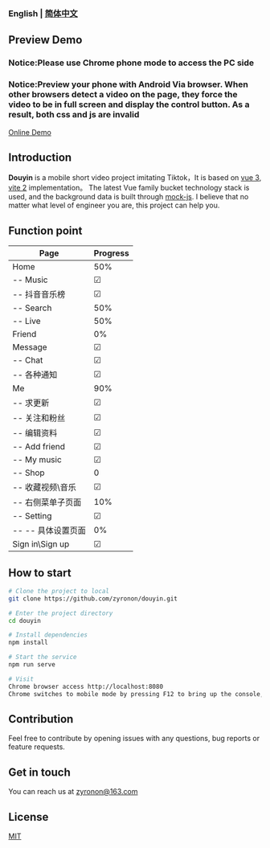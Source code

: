 ### English | [简体中文](README.md)

## Preview Demo

### Notice:Please use Chrome phone mode to access the PC side

### Notice:Preview your phone with Android Via browser. When other browsers detect a video on the page, they force the video to be in full screen and display the control button. As a result, both css and js are invalid

[Online Demo](https://ttentau.github.io/ttentau/dy/)

## Introduction

**Douyin** is a mobile short video project imitating Tiktok，It is based on [vue 3](https://v3.cn.vuejs.org/),
[vite 2](https://cn.vitejs.dev/)
implementation。
The latest Vue family bucket technology stack is used, and the background data is built through [mock-js](http://mockjs.com). I believe that no matter what level of engineer you are, this project can help you.

## Function point

 Page           | Progress      
--------------|---------
 Home           | 50%     
 -- Music        | &#9745; 
 -- 抖音音乐榜     | &#9745; 
 -- Search        | 50%     
 -- Live     | 50%     
 Friend           | 0%      
 Message           | &#9745; 
 -- Chat        | &#9745; 
 -- 各种通知      | &#9745; 
 Me            | 90%     
 -- 求更新       | &#9745; 
 -- 关注和粉丝     | &#9745; 
 -- 编辑资料      | &#9745; 
 -- Add friend      | &#9745; 
 -- My music      | &#9745; 
 -- Shop      | 0       
 -- 收藏视频\音乐   | &#9745; 
 -- 右侧菜单子页面   | 10%     
 -- Setting        | &#9745; 
 -- -- 具体设置页面 | 0%      
 Sign in\Sign up        | &#9745; 

## How to start

```bash
# Clone the project to local
git clone https://github.com/zyronon/douyin.git

# Enter the project directory
cd douyin

# Install dependencies
npm install

# Start the service
npm run serve

# Visit
Chrome browser access http://localhost:8080
Chrome switches to mobile mode by pressing F12 to bring up the console, then Ctrl+Shift+M

```

## Contribution

Feel free to contribute by opening issues with any questions, bug reports or feature requests.

## Get in touch

You can reach us at <a href="mailto:zyronon@163.com">zyronon@163.com</a>

## License

[MIT](LICENSE) 
